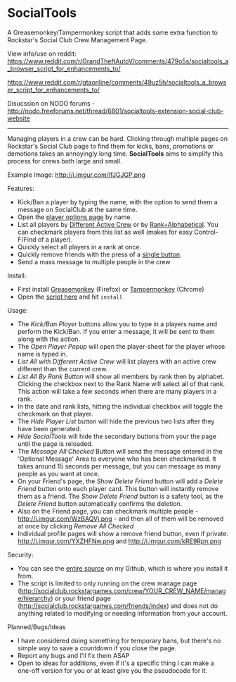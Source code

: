 # SocialTools
A Greasemonkey/Tampermonkey script that adds some extra function to Rockstar's Social Club Crew Management Page.

View info/use on reddit: https://www.reddit.com/r/GrandTheftAutoV/comments/479o5s/socialtools_a_browser_script_for_enhancements_to/

https://www.reddit.com/r/gtaonline/comments/49uz5h/socialtools_a_browser_script_for_enhancements_to/

Disucssion on NODO forums - http://nodo.freeforums.net/thread/6801/socialtools-extension-social-club-website

____________________________________________________________________

Managing players in a crew can be hard. Clicking through multiple pages on Rockstar's Social Club page to find them for kicks, bans, promotions or demotions takes an annoyingly long time. **SocialTools** aims to simplify this process for crews both large and small.

Example Image: http://i.imgur.com/IfJGJGP.png

Features:

* Kick/Ban a player by typing the name, with the option to send them a message on SocialClub at the same time.
* Open the [player options page](http://i.imgur.com/vUg5XY4.png) by name.
* List all players by [Different Active Crew](http://i.imgur.com/Fi7JrOz.png) or by [Rank+Alphabetical](http://i.imgur.com/kTG9GTr.png). You can checkmark players from this list as well (makes for easy Control-F/Find of a player).
* Quickly select all players in a rank at once.
* Quickly remove friends with the press of a [single button](http://i.imgur.com/WzBAQVj.png).
* Send a mass message to multiple people in the crew

Install:

* First install [Greasemonkey](https://addons.mozilla.org/en-us/firefox/addon/greasemonkey/) (Firefox) or [Tampermonkey](https://chrome.google.com/webstore/detail/tampermonkey/dhdgffkkebhmkfjojejmpbldmpobfkfo) (Chrome)
* Open the [script here](https://github.com/FriendlyBaron/SocialTools/raw/master/SocialTools.user.js) and hit `install`

Usage:

* The *Kick/Ban Player* buttons allow you to type in a players name and perform the Kick/Ban. If you enter a message, it will be sent to them along with the action.
* The *Open Player Popup* will open the player-sheet for the player whose name is typed in.
* *List All with Different Active Crew* will list players with an active crew different than the current crew.
* *List All By Rank Button* will show all members by rank then by alphabet. Clicking the checkbox next to the Rank Name will select all of that rank. This action will take a few seconds when there are many players in a rank.
* In the date and rank lists, hitting the individual checkbox will toggle the checkmark on that player.
* The *Hide Player List* button will hide the previous two lists after they have been generated.
* *Hide SocialTools* will hide the secondary buttons from your the page until the page is reloaded.
* The *Message All Checked* Button will send the message entered in the 'Optional Message' Area to everyone who has been checkmarked. It takes around 15 seconds per message, but you can message as many people as you want at once.
* On your Friend's page, the *Show Delete Friend* button will add a *Delete Friend* button onto each player card. This button will instantly remove them as a friend. The *Show Delete Friend* button is a safety tool, as the *Delete Friend* button automatically confirms the deletion.
* Also on the Friend page, you can checkmark multiple people - http://i.imgur.com/WzBAQVj.png - and then all of them will be removed at once by clicking *Remove All Checked*
* Individual profile pages will show a remove friend button, even if private. http://i.imgur.com/YXZHFNw.png and http://i.imgur.com/kRE9Rpn.png

Security:

* You can see the [entire source](https://github.com/FriendlyBaron/SocialTools) on my Github, which is where you install it from.
* The script is limited to only running on the crew manage page (http://socialclub.rockstargames.com/crew/YOUR_CREW_NAME/manage/hierarchy) or your friend page (http://socialclub.rockstargames.com/friends/index) and does not do anything related to modifying or needing information from your account.

Planned/Bugs/Ideas

* I have considered doing something for temporary bans, but there's no simple way to save a countdown if you close the page.
* Report any bugs and I'll fix them ASAP
* Open to ideas for additions, even if it's a specific thing I can make a one-off version for you or at least give you the pseudocode for it.


